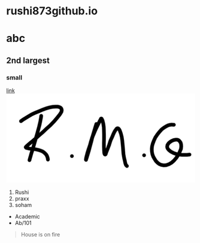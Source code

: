 # rushi873github.io
# abc
## 2nd largest
### small
[link](https://tailwindcss.com/docs/background-color)
<img src = "sign.jpeg.png"><br>
1. Rushi
2. praxx
3. soham
* Academic 
* Ab/101
> House is on fire
